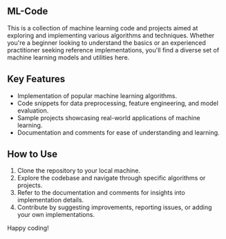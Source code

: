 ## ML-Code
This is a collection of machine learning code and projects aimed at exploring and implementing various algorithms and techniques. Whether you're a beginner looking to understand the basics or an experienced practitioner seeking reference implementations, you'll find a diverse set of machine learning models and utilities here.

## Key Features
- Implementation of popular machine learning algorithms.
- Code snippets for data preprocessing, feature engineering, and model evaluation.
- Sample projects showcasing real-world applications of machine learning.
- Documentation and comments for ease of understanding and learning.

## How to Use
1. Clone the repository to your local machine.
2. Explore the codebase and navigate through specific algorithms or projects.
3. Refer to the documentation and comments for insights into implementation details.
4. Contribute by suggesting improvements, reporting issues, or adding your own implementations.

Happy coding!
